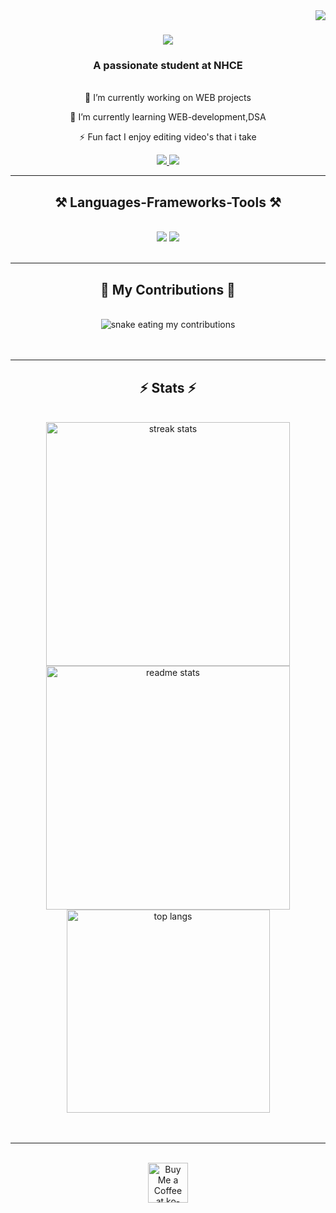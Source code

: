 <img align="right" src="https://visitor-badge.laobi.icu/badge?page_id=RajendraNaik-13.RajendraNaik-13" />
<h1 align="center">
    <img src="https://readme-typing-svg.herokuapp.com/?font=Righteous&size=35&center=true&vCenter=true&width=500&height=70&duration=4000&lines=Hi+There!+👋;+I'm+Rajendra+Naik!;" />
</h1>
<h3 align="center">A passionate student at NHCE</h3>
<br/>
<div align="center">
🔭 I’m currently working on WEB projects

🌱 I’m currently learning WEB-development,DSA

⚡ Fun fact I enjoy editing video's that i take

 </div>
<div align="center"> 
  <a href="mailto:rajendranaik1311@gmail.com">
    <img src="https://img.shields.io/badge/Gmail-333333?style=for-the-badge&logo=gmail&logoColor=red" />
  </a>
  <a href="https://www.linkedin.com/in/rajendra-naik-985977300/" target="_blank">
    <img src="https://img.shields.io/badge/LinkedIn-0077B5?style=for-the-badge&logo=linkedin&logoColor=white" target="_blank" />
  </a>
</div>
 <hr/>
<h2 align="center">⚒️ Languages-Frameworks-Tools ⚒️</h2>
<br/>
<div align="center">
    <img src="https://skillicons.dev/icons?i=python,html,css,vscode,github,figma,git" />
    <img src="https://skillicons.dev/icons?i=javascript,react,mysql,c++,java" /><br>
</div>
<br/>
<hr/>
<div align="center">
  <h2>🐍 My Contributions 🐍</h2>
  <br>
  <img alt="snake eating my contributions" src="https://raw.githubusercontent.com/RajendraNaik-13/RajendraNaik-13output/github-contribution-grid-snake.svg" />
<br/><br/><br/>

</div>
<hr/>
<h2 align="center">⚡ Stats ⚡</h2>
<br>
<div align=center>
  <img width=390 src="https://github-readme-streak-stats.herokuapp.com/?user=RajendraNaik-13&count_private=true&theme=react&border_radius=10" alt="streak stats"/>
  <img width=390 src="https://github-readme-stats.vercel.app/api?username=RajendraNaik-13&count_private=true&show_icons=true&theme=react&rank_icon=github&border_radius=10" alt="readme stats" />
  <br/>
  <img width=325 align="center" src="https://github-readme-stats.vercel.app/api/top-langs/?username=yourusername&hide=HTML&langs_count=8&layout=compact&theme=react&border_radius=10&size_weight=0.5&count_weight=0.5&exclude_repo=github-readme-stats" alt="top langs" />
</div>
<br/><br/>

<hr/>
<br/>
<div align="center">
<a href='https://ko-fi.com/yourusername' target='_blank'><img height='64' style='border:0px;height:64px;' src='https://storage.ko-fi.com/cdn/kofi1.png?v=3' border='0' alt='Buy Me a Coffee at ko-fi.com' /></a>
</div>
<br/>
